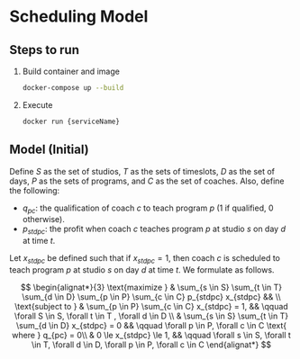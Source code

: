 # Scheduling Model

## Steps to run

1. Build container and image

   ```bash
   docker-compose up --build
   ```

2. Execute

   ```bash
   docker run {serviceName}
   ```

## Model (Initial)

Define $S$ as the set of studios, $T$ as the sets of timeslots, $D$ as the set of days, $P$ as the sets of programs, and $C$ as the set of coaches. Also, define the following:

- $q_{pc}$: the qualification of coach $c$ to teach program $p$ ($1$ if qualified, $0$ otherwise).
- $p_{stdpc}$: the profit when coach $c$ teaches program $p$ at studio $s$ on day $d$ at time $t$.

Let $x_{stdpc}$ be defined such that if $x_{stdpc} = 1$, then coach $c$ is scheduled to teach program $p$ at studio $s$ on day $d$ at time $t$. We formulate as follows.

$$
\begin{alignat*}{3}
\text{maximize  }  & \sum_{s \in S} \sum_{t \in T} \sum_{d \in D} \sum_{p \in P} \sum_{c \in C} p_{stdpc} x_{stdpc} && \\
\text{subject to  }
& \sum_{p \in P} \sum_{c \in C} x_{stdpc} = 1,
&& \qquad \forall S \in S, \forall t \in T , \forall d \in D  \\
& \sum_{s \in S} \sum_{t \in T} \sum_{d \in D} x_{stdpc} = 0
&& \qquad \forall p \in P, \forall c \in C \text{ where } q_{pc} = 0\\
& 0 \le x_{stdpc} \le 1,
&& \qquad \forall s \in S, \forall t \in T, \forall d \in D, \forall p \in P, \forall c \in C
\end{alignat*}
$$

